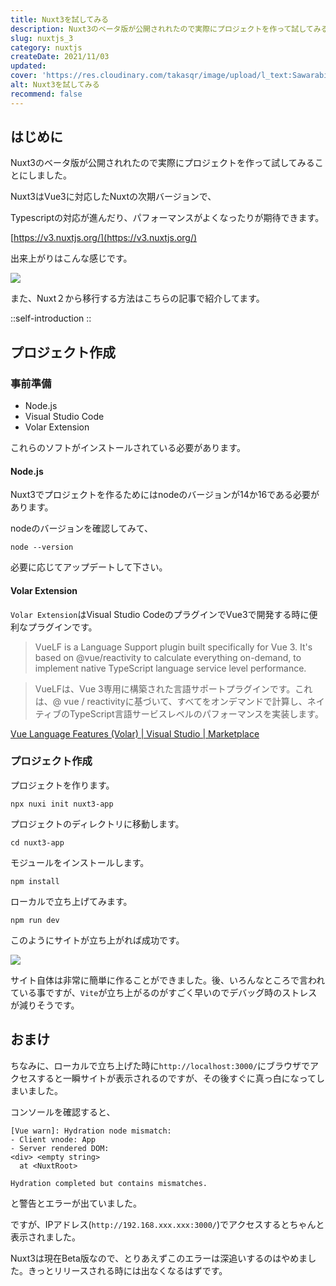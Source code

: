 ```yaml
---
title: Nuxt3を試してみる
description: Nuxt3のベータ版が公開されれたので実際にプロジェクトを作って試してみることにしました。Nuxt3はVue3に対応したNuxtの次期バージョンで、Typescriptの対応が進んだり、パフォーマンスがよくなったりが期待できます。
slug: nuxtjs_3
category: nuxtjs
createDate: 2021/11/03
updated: 
cover: 'https://res.cloudinary.com/takasqr/image/upload/l_text:Sawarabi%20Gothic_80_bold:Nuxt3を試してみる,co_rgb:fff,w_620,c_fit/v1712091289/ogp_image_zorhlz.png'
alt: Nuxt3を試してみる
recommend: false
---
```

## はじめに



Nuxt3のベータ版が公開されれたので実際にプロジェクトを作って試してみることにしました。

Nuxt3はVue3に対応したNuxtの次期バージョンで、

Typescriptの対応が進んだり、パフォーマンスがよくなったりが期待できます。

[https://v3.nuxtjs.org/](https://v3.nuxtjs.org/)

出来上がりはこんな感じです。

<img src="https://firebasestorage.googleapis.com/v0/b/litely-f6e0d.appspot.com/o/post%2Ftech%2Fnuxt%2Fguide%2F4078304C-B3ED-4186-9217-217DA7A73BF2_600x600.png?alt=media"></img>

また、Nuxt２から移行する方法はこちらの記事で紹介してます。


::self-introduction
::


## プロジェクト作成
### 事前準備

* Node.js
* Visual Studio Code
* Volar Extension

これらのソフトがインストールされている必要があります。

#### Node.js
Nuxt3でプロジェクトを作るためにはnodeのバージョンが14か16である必要があります。

nodeのバージョンを確認してみて、

```
node --version
```

必要に応じてアップデートして下さい。

#### Volar Extension
`Volar Extension`はVisual Studio CodeのプラグインでVue3で開発する時に便利なプラグインです。

> VueLF is a Language Support plugin built specifically for Vue 3. It's based on @vue/reactivity to calculate everything on-demand, to implement native TypeScript language service level performance.

> VueLFは、Vue 3専用に構築された言語サポートプラグインです。これは、@ vue / reactivityに基づいて、すべてをオンデマンドで計算し、ネイティブのTypeScript言語サービスレベルのパフォーマンスを実装します。

[Vue Language Features (Volar) | Visual Studio | Marketplace](https://marketplace.visualstudio.com/items?itemName=johnsoncodehk.volar)
### プロジェクト作成

プロジェクトを作ります。
```
npx nuxi init nuxt3-app
```

プロジェクトのディレクトリに移動します。
```
cd nuxt3-app
```

モジュールをインストールします。

```
npm install
```

ローカルで立ち上げてみます。
```
npm run dev
```

このようにサイトが立ち上がれば成功です。

<img src="https://firebasestorage.googleapis.com/v0/b/litely-f6e0d.appspot.com/o/post%2Ftech%2Fnuxt%2Fguide%2F4078304C-B3ED-4186-9217-217DA7A73BF2_600x600.png?alt=media"></img>

サイト自体は非常に簡単に作ることができました。後、いろんなところで言われている事ですが、`Vite`が立ち上がるのがすごく早いのでデバッグ時のストレスが減りそうです。

## おまけ
ちなみに、ローカルで立ち上げた時に`http://localhost:3000/`にブラウザでアクセスすると一瞬サイトが表示されるのですが、その後すぐに真っ白になってしまいました。

コンソールを確認すると、

```
[Vue warn]: Hydration node mismatch:
- Client vnode: App 
- Server rendered DOM: 
<div> <empty string> 
  at <NuxtRoot>
```

```
Hydration completed but contains mismatches.
```

と警告とエラーが出ていました。

ですが、IPアドレス(`http://192.168.xxx.xxx:3000/`)でアクセスするとちゃんと表示されました。

Nuxt3は現在Beta版なので、とりあえずこのエラーは深追いするのはやめました。きっとリリースされる時には出なくなるはずです。